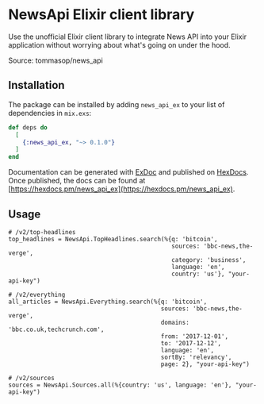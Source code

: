 # NewsApi Elixir client library

Use the unofficial Elixir client library to integrate News API into your Elixir application without worrying about what's going on under the hood.

Source: tommasop/news_api

## Installation

The package can be installed by adding `news_api_ex` to your list of dependencies in `mix.exs`:

```elixir
def deps do
  [
    {:news_api_ex, "~> 0.1.0"}
  ]
end
```

Documentation can be generated with [ExDoc](https://github.com/elixir-lang/ex_doc)
and published on [HexDocs](https://hexdocs.pm). Once published, the docs can
be found at [https://hexdocs.pm/news_api_ex](https://hexdocs.pm/news_api_ex).

## Usage

```
# /v2/top-headlines
top_headlines = NewsApi.TopHeadlines.search(%{q: 'bitcoin',
                                              sources: 'bbc-news,the-verge',
                                              category: 'business',
                                              language: 'en',
                                              country: 'us'}, "your-api-key")

# /v2/everything
all_articles = NewsApi.Everything.search(%{q: 'bitcoin',
                                           sources: 'bbc-news,the-verge',
                                           domains: 'bbc.co.uk,techcrunch.com',
                                           from: '2017-12-01',
                                           to: '2017-12-12',
                                           language: 'en',
                                           sortBy: 'relevancy',
                                           page: 2}, "your-api-key")

# /v2/sources
sources = NewsApi.Sources.all(%{country: 'us', language: 'en'}, "your-api-key")
```
